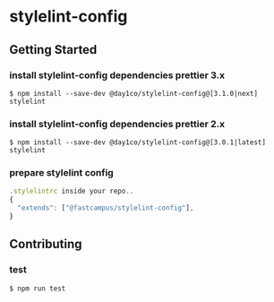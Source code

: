 # stylelint-config

## Getting Started

### install stylelint-config dependencies prettier 3.x

```console
$ npm install --save-dev @day1co/stylelint-config@[3.1.0|next] stylelint
```

### install stylelint-config dependencies prettier 2.x

```console
$ npm install --save-dev @day1co/stylelint-config@[3.0.1|latest] stylelint
```

### prepare stylelint config

```js
.stylelintrc inside your repo..
{
  "extends": ["@fastcampus/stylelint-config"],
}
```

## Contributing

### test

```console
$ npm run test
```
